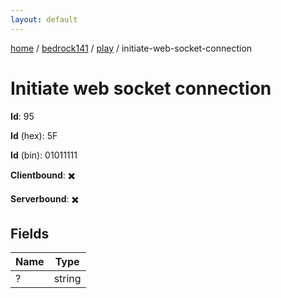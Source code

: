 ```yaml
---
layout: default
---
```


[home](/)  /  [bedrock141](/protocol/bedrock141)  /  [play](/protocol/bedrock141/play)  /  initiate-web-socket-connection

# Initiate web socket connection

**Id**: 95

**Id** (hex): 5F

**Id** (bin): 01011111

**Clientbound**: ✖️

**Serverbound**: ✖️

## Fields

Name | Type
---|---
? | string

